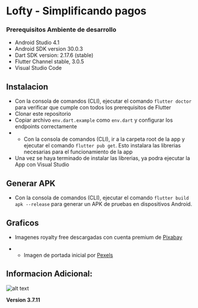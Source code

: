 # Lofty - Simplificando pagos

### Prerequisitos Ambiente de desarrollo
 
* Android Studio 4.1
* Android SDK version 30.0.3
* Dart SDK version: 2.17.6 (stable)
* Flutter Channel stable, 3.0.5
* Visual Studio Code


## Instalacion

* Con la consola de comandos (CLI), ejecutar el comando ``` flutter doctor ``` para verificar que cumple con todos los prerequisitos de Flutter
* Clonar este repositorio
* Copiar archivo ``` env.dart.example ``` como ``` env.dart ``` y configurar los endpoints correctamente
* * Con la consola de comandos (CLI), ir a la carpeta root de la app y ejecutar el comando ``` flutter pub get ```. Esto instalara las librerias necesarias para el funcionamiento de la app
* Una vez se haya terminado de instalar las librerias, ya podra ejecutar la App con Visual Studio

## Generar APK
* Con la consola de comandos (CLI), ejecutar el comando ``` flutter build apk --release ``` para generar un APK de pruebas en dispositivos Android.

## Graficos


- Imagenes royalty free descargadas con cuenta premium de [Pixabay](https://pixabay.com/)
* * Imagen de portada inicial por [Pexels](https://pixabay.com/users/pexels-2286921/)

## Informacion Adicional:

![alt text](https://raw.githubusercontent.com/flutter/website/archived-master/src/_assets/image/flutter-lockup-bg.jpg "Flutter")

<b>Version 3.7.11</b> 